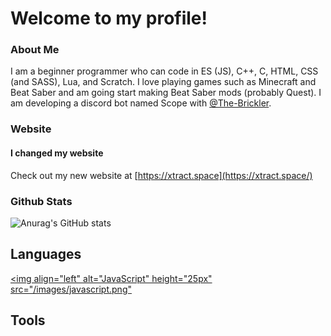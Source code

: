 # Welcome to my profile!
### About Me
I am a beginner programmer who can code in ES (JS), C++, C, HTML, CSS (and SASS), Lua, and Scratch. I love playing games such as Minecraft and Beat Saber and am going start making Beat Saber mods (probably Quest). I am developing a discord bot named Scope with [@The-Brickler](https://github.com/The-Brickler).
### Website
#### I changed my website
Check out my new website at [https://xtract.space](https://xtract.space/)
### Github Stats
![Anurag's GitHub stats](https://github-readme-stats.vercel.app/api?username=AnyMinorDeerPanda&show_icons=true&theme=radical&include_all_commits=true)

## Languages
[<img align="left" alt="JavaScript" height="25px" src="/images/javascript.png"](https://www.javascript.com)

## Tools

